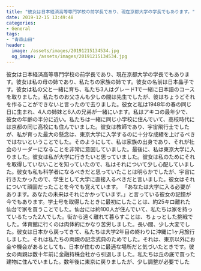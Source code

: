 ```yaml
---
title: "彼女は日本経済高等専門学校の前学長であり、現在京都大学の学長でもあります。"
date: 2019-12-15 13:49:48
categories:
- General
tags:
- "青森山田"
header:
  image: /assets/images/20191215134534.jpg
  og_image: /assets/images/20191215134534.jpg
---
```


彼女は日本経済高等専門学校の前学長であり、現在京都大学の学長でもあります。彼女は私の母の姉であり、私たちの家族の姉です。彼女の名前は日本晶子です。彼女は私の父と一緒に育ち、私たち3人はグレード1で一緒に日本語のコースを取りました。私たちのお父さんも少しの間は先生でしたが、彼はちょうどそれを作ることができないと言ったので去りました。彼女と私は1948年の春の同じ日に生まれ、4人の姉妹と6人の兄弟が一緒にいます。私はアキコの最年少で、彼女の年齢の半分に近い。私たちは一緒に同じ小学校に住んでいて、高校時代には京都の同じ高校にも住んでいました。彼女は教師であり、宇宙飛行士でしたが、私が育った最大の懸念は、東京大学に入学するのに十分な成績を上げるべきではないということでした。そのようにして、私は家族の出身であり、それが社会のリーダーになることを非常に意図していました。最後に、私は東京大学に入りました。彼女は私が大学に行きたいと思っていました。彼女は私のためにそれを取得していないことを知っていたので、私はそれについて少し心配していました。彼女も私も科学者になるべきだと思っていたことは明らかでしたが、宇宙に行きたかったので、学生として大学に直接入るべきだと言いました。彼女はそれについて頑固だったことを今でも覚えています。 「あなたは大学に入る必要があります。あなたの未来はそれにかかっています。」と言っている彼女の記憶が今でもあります。学士号を取得したときに最初にしたことは、約25キロ離れた仙台で家を買うことでした。仙台には約100人が住んでいて、私たちは家を持っているたった2人でした。街から遠く離れて暮らすことは、ちょっとした挑戦でした。体育館に行くのは肉体的にかなり苦労しました。長い間、少し大変でした。彼女は日本から戻ってきて、私たちは大学2年目の終わりに沖縄に1ヶ月旅行しました。それは私たちの両親の記念式典のためでした。それは、東京以外にお金や機会があるとしても、日本が住むのに最適な場所だと気づいたときです。彼女の両親は数十年前に金融持株会社から引退しました。私たちは丘の底で買った建物に住んでいました。数年後に東京に戻りましたが、少し調整が必要でした
